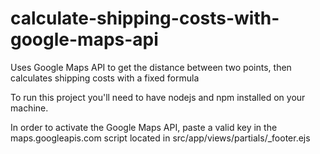 # calculate-shipping-costs-with-google-maps-api
Uses Google Maps API to get the distance between two points, then calculates shipping costs with a fixed formula

To run this project you'll need to have nodejs and npm installed on your machine. 

In order to activate the Google Maps API, paste a valid key in the maps.googleapis.com script located in src/app/views/partials/_footer.ejs
